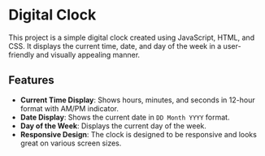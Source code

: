 # Digital Clock

This project is a simple digital clock created using JavaScript, HTML, and CSS. It displays the current time, date, and day of the week in a user-friendly and visually appealing manner.

## Features

- **Current Time Display**: Shows hours, minutes, and seconds in 12-hour format with AM/PM indicator.
- **Date Display**: Shows the current date in `DD Month YYYY` format.
- **Day of the Week**: Displays the current day of the week.
- **Responsive Design**: The clock is designed to be responsive and looks great on various screen sizes.
